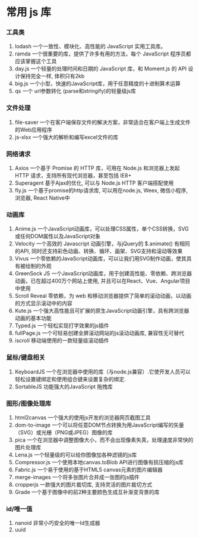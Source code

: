 # 常用 js 库

### 工具类
1. lodash 一个一致性、模块化、高性能的 JavaScript 实用工具库。
2. ramda 一个很重要的库，提供了许多有用的方法，每个 JavaScript 程序员都应该掌握这个工具
3. day.js 一个轻量的处理时间和日期的 JavaScript 库，和 Moment.js 的 API 设计保持完全一样, 体积只有2kb
4. big.js 一个小型，快速的JavaScript库，用于任意精度的十进制算术运算
5. qs 一个 url参数转化 (parse和stringify)的轻量级js库


### 文件处理
1. file-saver 一个在客户端保存文件的解决方案，非常适合在客户端上生成文件的Web应用程序
2. js-xlsx 一个强大的解析和编写excel文件的库



### 网络请求
1. Axios 一个基于 Promise 的 HTTP 库，可用在 Node.js 和浏览器上发起 HTTP 请求，支持所有现代浏览器，甚至包括 IE8+
2. Superagent 基于Ajax的优化, 可以与 Node.js HTTP 客户端搭配使用
3. fly.js 一个基于promise的http请求库, 可以用在node.js, Weex, 微信小程序, 浏览器, React Native中


### 动画库
1. Anime.js 一个JavaScript动画库，可以处理CSS属性，单个CSS转换，SVG或任何DOM属性以及JavaScript对象
2. Velocity 一个高效的 Javascript 动画引擎，与jQuery的 $.animate() 有相同的API, 同时还支持彩色动画、转换、循环、画架、SVG支持和滚动等效果
3. Vivus 一个零依赖的JavaScript动画库，可以让我们用SVG制作动画，使其具有被绘制的外观
4. GreenSock JS 一个JavaScript动画库，用于创建高性能、零依赖、跨浏览器动画，已在超过400万个网站上使用, 并且可以在React、Vue、Angular项目中使用
5. Scroll Reveal 零依赖，为 web 和移动浏览器提供了简单的滚动动画，以动画的方式显示滚动中的内容
6. Kute.js 一个强大高性能且可扩展的原生JavaScript动画引擎，具有跨浏览器动画的基本功能
7. Typed.js 一个轻松实现打字效果的js插件
8. fullPage.js 一个可轻易创建全屏滚动网站的js滚动动画库, 兼容性无可替代
9. iscroll 移动端使用的一款轻量级滚动插件


### 鼠标/键盘相关
1. KeyboardJS 一个在浏览器中使用的库（与node.js兼容）.它使开发人员可以轻松设置键绑定和使用组合键来设置复杂的绑定.
2. SortableJS 功能强大的JavaScript 拖拽库



### 图形/图像处理库
1. html2canvas 一个强大的使用js开发的浏览器网页截图工具
2. dom-to-image 一个可以将任意DOM节点转换为用JavaScript编写的矢量（SVG）或光栅（PNG或JPEG）图像的库
3. pica 一个在浏览器中调整图像大小，而不会出现像素失真，处理速度非常快的图片处理库
4. Lena.js 一个轻量级的可以给你图像加各种滤镜的js库
5. Compressor.js 一个使用本地canvas.toBlob API进行图像有损压缩的js库
6. Fabric.js 一个易于使用的基于HTML5 canvas元素的图片编辑器
7. merge-images 一个将多张图片合并成一张图的js插件
8. cropperjs 一款强大的图片裁切库, 支持灵活的图片裁切方式
9. Grade 一个基于图像中的前2种主要颜色生成互补渐变背景的库

### id/唯一值
1. nanoid 非常小巧安全的唯一Id生成器
2. uuid 